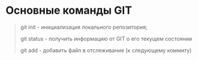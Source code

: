 # Основные команды GIT

> git init - инициализация локального репозитория;
>
> git status - получить информацию от GIT о его текущем состоянии
> 
> git add - добавить файл в отслеживание (к следующему коммиту)
>
> 